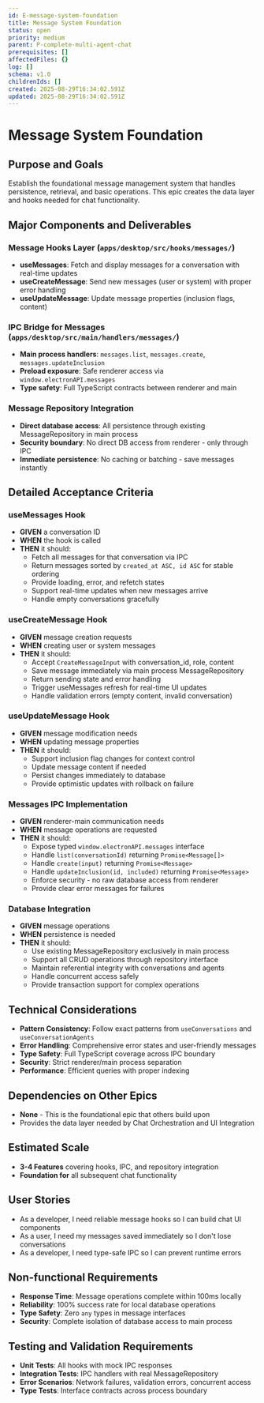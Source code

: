 ```yaml
---
id: E-message-system-foundation
title: Message System Foundation
status: open
priority: medium
parent: P-complete-multi-agent-chat
prerequisites: []
affectedFiles: {}
log: []
schema: v1.0
childrenIds: []
created: 2025-08-29T16:34:02.591Z
updated: 2025-08-29T16:34:02.591Z
---
```


# Message System Foundation

## Purpose and Goals
Establish the foundational message management system that handles persistence, retrieval, and basic operations. This epic creates the data layer and hooks needed for chat functionality.

## Major Components and Deliverables

### Message Hooks Layer (`apps/desktop/src/hooks/messages/`)
- **useMessages**: Fetch and display messages for a conversation with real-time updates
- **useCreateMessage**: Send new messages (user or system) with proper error handling
- **useUpdateMessage**: Update message properties (inclusion flags, content)

### IPC Bridge for Messages (`apps/desktop/src/main/handlers/messages/`)
- **Main process handlers**: `messages.list`, `messages.create`, `messages.updateInclusion`
- **Preload exposure**: Safe renderer access via `window.electronAPI.messages`
- **Type safety**: Full TypeScript contracts between renderer and main

### Message Repository Integration
- **Direct database access**: All persistence through existing MessageRepository in main process
- **Security boundary**: No direct DB access from renderer - only through IPC
- **Immediate persistence**: No caching or batching - save messages instantly

## Detailed Acceptance Criteria

### useMessages Hook
- **GIVEN** a conversation ID
- **WHEN** the hook is called
- **THEN** it should:
  - Fetch all messages for that conversation via IPC
  - Return messages sorted by `created_at ASC, id ASC` for stable ordering
  - Provide loading, error, and refetch states
  - Support real-time updates when new messages arrive
  - Handle empty conversations gracefully

### useCreateMessage Hook  
- **GIVEN** message creation requests
- **WHEN** creating user or system messages
- **THEN** it should:
  - Accept `CreateMessageInput` with conversation_id, role, content
  - Save message immediately via main process MessageRepository
  - Return sending state and error handling
  - Trigger useMessages refresh for real-time UI updates
  - Handle validation errors (empty content, invalid conversation)

### useUpdateMessage Hook
- **GIVEN** message modification needs
- **WHEN** updating message properties
- **THEN** it should:
  - Support inclusion flag changes for context control
  - Update message content if needed
  - Persist changes immediately to database
  - Provide optimistic updates with rollback on failure

### Messages IPC Implementation
- **GIVEN** renderer-main communication needs
- **WHEN** message operations are requested
- **THEN** it should:
  - Expose typed `window.electronAPI.messages` interface
  - Handle `list(conversationId)` returning `Promise<Message[]>`
  - Handle `create(input)` returning `Promise<Message>`
  - Handle `updateInclusion(id, included)` returning `Promise<Message>`
  - Enforce security - no raw database access from renderer
  - Provide clear error messages for failures

### Database Integration
- **GIVEN** message operations
- **WHEN** persistence is needed  
- **THEN** it should:
  - Use existing MessageRepository exclusively in main process
  - Support all CRUD operations through repository interface
  - Maintain referential integrity with conversations and agents
  - Handle concurrent access safely
  - Provide transaction support for complex operations

## Technical Considerations
- **Pattern Consistency**: Follow exact patterns from `useConversations` and `useConversationAgents`
- **Error Handling**: Comprehensive error states and user-friendly messages
- **Type Safety**: Full TypeScript coverage across IPC boundary
- **Security**: Strict renderer/main process separation
- **Performance**: Efficient queries with proper indexing

## Dependencies on Other Epics
- **None** - This is the foundational epic that others build upon
- Provides the data layer needed by Chat Orchestration and UI Integration

## Estimated Scale
- **3-4 Features** covering hooks, IPC, and repository integration
- **Foundation for** all subsequent chat functionality

## User Stories
- As a developer, I need reliable message hooks so I can build chat UI components
- As a user, I need my messages saved immediately so I don't lose conversations
- As a developer, I need type-safe IPC so I can prevent runtime errors

## Non-functional Requirements
- **Response Time**: Message operations complete within 100ms locally
- **Reliability**: 100% success rate for local database operations
- **Type Safety**: Zero `any` types in message interfaces
- **Security**: Complete isolation of database access to main process

## Testing and Validation Requirements
- **Unit Tests**: All hooks with mock IPC responses
- **Integration Tests**: IPC handlers with real MessageRepository
- **Error Scenarios**: Network failures, validation errors, concurrent access
- **Type Tests**: Interface contracts across process boundary